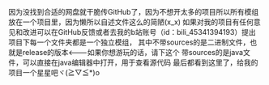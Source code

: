因为没找到合适的网盘就干脆传GitHub了，因为不想开太多的项目所以所有模组放在一个项目里，因为懒所以自述文件这么的简陋(x_x)
如果对我的项目有任何意见和改进可以在GitHub反馈或者去我的b站账号（id：bili_45341394193）提出
项目下每一个文件夹都是一个独立模组，
其中不带sources的是二进制文件，也就是release的版本<---如果你想游玩的话，请下这个
带sources的是java文件，可以直接在java编辑器中打开，用于查看源代码
最后都看到这里了，给我的项目一个星星吧ヾ(≧▽≦*)o
